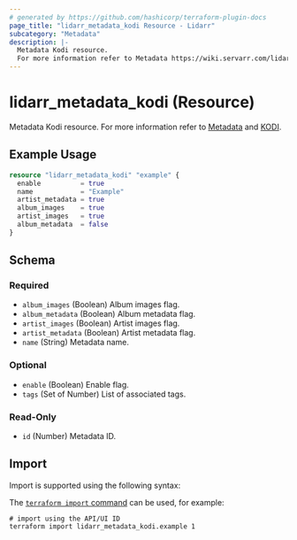 ```yaml
---
# generated by https://github.com/hashicorp/terraform-plugin-docs
page_title: "lidarr_metadata_kodi Resource - Lidarr"
subcategory: "Metadata"
description: |-
  Metadata Kodi resource.
  For more information refer to Metadata https://wiki.servarr.com/lidarr/settings#metadata and KODI https://wiki.servarr.com/lidarr/supported#xbmcmetadata.
---
```


# lidarr_metadata_kodi (Resource)

<!-- subcategory:Metadata -->
Metadata Kodi resource.
For more information refer to [Metadata](https://wiki.servarr.com/lidarr/settings#metadata) and [KODI](https://wiki.servarr.com/lidarr/supported#xbmcmetadata).

## Example Usage

```terraform
resource "lidarr_metadata_kodi" "example" {
  enable          = true
  name            = "Example"
  artist_metadata = true
  album_images    = true
  artist_images   = true
  album_metadata  = false
}
```

<!-- schema generated by tfplugindocs -->
## Schema

### Required

- `album_images` (Boolean) Album images flag.
- `album_metadata` (Boolean) Album metadata flag.
- `artist_images` (Boolean) Artist images flag.
- `artist_metadata` (Boolean) Artist metadata flag.
- `name` (String) Metadata name.

### Optional

- `enable` (Boolean) Enable flag.
- `tags` (Set of Number) List of associated tags.

### Read-Only

- `id` (Number) Metadata ID.

## Import

Import is supported using the following syntax:

The [`terraform import` command](https://developer.hashicorp.com/terraform/cli/commands/import) can be used, for example:

```shell
# import using the API/UI ID
terraform import lidarr_metadata_kodi.example 1
```
